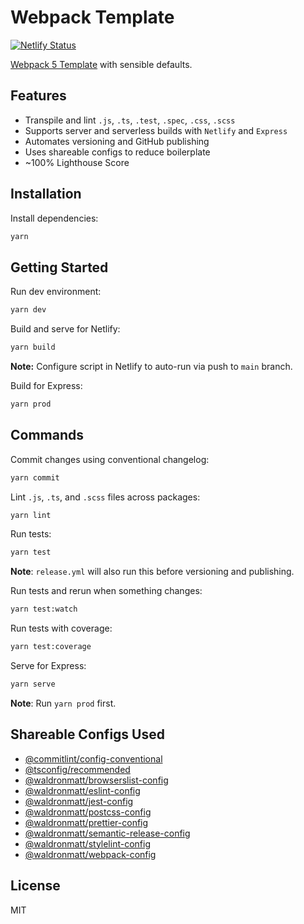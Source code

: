 # Webpack Template

[![Netlify Status](https://api.netlify.com/api/v1/badges/0025207c-743d-4b37-b24e-9b67b3489f48/deploy-status)](https://app.netlify.com/sites/waldronmatt-webpack-template/deploys)

[Webpack 5 Template](https://waldronmatt-webpack-template.netlify.app/) with sensible defaults.

## Features

- Transpile and lint `.js`, `.ts`, `.test`, `.spec`, `.css`, `.scss`
- Supports server and serverless builds with `Netlify` and `Express`
- Automates versioning and GitHub publishing
- Uses shareable configs to reduce boilerplate
- ~100% Lighthouse Score

## Installation

Install dependencies:

```bash
yarn
```

## Getting Started

Run dev environment:

```bash
yarn dev
```

Build and serve for Netlify:

```bash
yarn build
```

**Note:** Configure script in Netlify to auto-run via push to `main` branch.

Build for Express:

```bash
yarn prod
```

## Commands

Commit changes using conventional changelog:

```bash
yarn commit
```

Lint `.js`, `.ts`, and `.scss` files across packages:

```bash
yarn lint
```

Run tests:

```bash
yarn test
```

**Note**: `release.yml` will also run this before versioning and publishing.

Run tests and rerun when something changes:

```bash
yarn test:watch
```

Run tests with coverage:

```bash
yarn test:coverage
```

Serve for Express:

```bash
yarn serve
```

**Note**: Run `yarn prod` first.

## Shareable Configs Used

- [@commitlint/config-conventional](https://github.com/conventional-changelog/commitlint/tree/master/%40commitlint/config-conventional)
- [@tsconfig/recommended](https://github.com/tsconfig/bases/blob/main/bases/recommended.json)
- [@waldronmatt/browserslist-config](https://github.com/waldronmatt/shareable-configs/tree/main/packages/browserslist-config)
- [@waldronmatt/eslint-config](https://github.com/waldronmatt/shareable-configs/tree/main/packages/eslint-config)
- [@waldronmatt/jest-config](https://github.com/waldronmatt/shareable-configs/tree/main/packages/jest-config)
- [@waldronmatt/postcss-config](https://github.com/waldronmatt/shareable-configs/tree/main/packages/postcss-config)
- [@waldronmatt/prettier-config](https://github.com/waldronmatt/shareable-configs/tree/main/packages/prettier-config)
- [@waldronmatt/semantic-release-config](https://github.com/waldronmatt/shareable-configs/tree/main/packages/semantic-release-config)
- [@waldronmatt/stylelint-config](https://github.com/waldronmatt/shareable-configs/tree/main/packages/stylelint-config)
- [@waldronmatt/webpack-config](https://github.com/waldronmatt/shareable-configs/tree/main/packages/webpack-config)

## License

MIT
